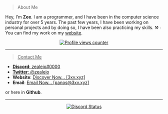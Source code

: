 > About Me

Hey, I’m **Zee**. I am a programmer, and I have been in the computer science industry for over 5 years. The past few years, I have been working on personal projects and by doing so, I have been also practicing my skills.
⚒ ∙ You can find my work on my [website](https://www.3xv.xyz).
<p align="center">
    <a href="https://github.com/zealeio#">
    <img src="https://komarev.com/ghpvc/?username=zealeio" alt="Profile views counter" />
</p>

---
> Contact Me

- **Discord**: zealeio#0000
- **Twitter**: [@zealeio](https://www.twitter.com/zealeio)
- **Website**: [Discover Now... [3xv.xyz]](https://www.3xv.xyz)
- **Email**: [Email Now... [panos@3xv.xyz]](mailto:panos@3xv.xyz)

or here in **Github**.

---

<p align="center">
    <a href="https://lookup.guru/372469081011388416">
    <img src="https://discord.c99.nl/widget/theme-1/372469081011388416.png" alt="Discord Status" />
</p>
